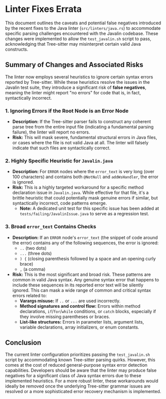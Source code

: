 # Linter Fixes Errata

This document outlines the caveats and potential false negatives introduced by the recent fixes to the Java linter (`src/linters/java.rs`) to accommodate specific parsing challenges encountered with the Javalin codebase. These changes were implemented to allow the `test_javalin.sh` script to pass, acknowledging that Tree-sitter may misinterpret certain valid Java constructs.

## Summary of Changes and Associated Risks

The linter now employs several heuristics to ignore certain syntax errors reported by Tree-sitter. While these heuristics resolve the issues in the Javalin test suite, they introduce a significant risk of **false negatives**, meaning the linter might report "no errors" for code that is, in fact, syntactically incorrect.

### 1. Ignoring Errors if the Root Node is an Error Node

*   **Description:** If the Tree-sitter parser fails to construct any coherent parse tree from the entire input file (indicating a fundamental parsing failure), the linter will report no errors.
*   **Risk:** This will mask severe, fundamental structural errors in Java files, or cases where the file is not valid Java at all. The linter will falsely indicate that such files are syntactically correct.

### 2. Highly Specific Heuristic for `Javalin.java`

*   **Description:** For `ERROR` nodes where the `error_text` is very long (over 100 characters) and contains both `@NotNull` and `addWsHandler`, the error is ignored.
*   **Risk:** This is a highly targeted workaround for a specific method declaration issue in `Javalin.java`. While effective for that file, it's a brittle heuristic that could potentially mask genuine errors if similar, but syntactically incorrect, code patterns emerge.
    *   **Note:** A dedicated unit test for this specific issue has been added at `tests/failing/JavalinIssue.java` to serve as a regression test.

### 3. Broad `error_text` Contains Checks

*   **Description:** If an `ERROR` node's `error_text` (the snippet of code around the error) contains any of the following sequences, the error is ignored:
    *   `..` (two dots)
    *   `...` (three dots)
    *   `) {` (closing parenthesis followed by a space and an opening curly brace)
    *   `,` (a comma)
*   **Risk:** This is the most significant and broad risk. These patterns are common in valid Java syntax. Any genuine syntax error that happens to include these sequences in its reported error text will be silently ignored. This can mask a wide range of common and critical syntax errors related to:
    *   **Varargs misuse:** If `..` or `...` are used incorrectly.
    *   **Method signatures and control flow:** Errors within method declarations, `if`/`for`/`while` conditions, or `catch` blocks, especially if they involve missing parentheses or braces.
    *   **List-like structures:** Errors in parameter lists, argument lists, variable declarations, array initializers, or enum constants.

## Conclusion

The current linter configuration prioritizes passing the `test_javalin.sh` script by accommodating known Tree-sitter parsing quirks. However, this comes at the cost of reduced general-purpose syntax error detection capabilities. Developers should be aware that the linter may produce false negatives for a significant class of Java syntax errors due to these implemented heuristics. For a more robust linter, these workarounds would ideally be removed once the underlying Tree-sitter grammar issues are resolved or a more sophisticated error recovery mechanism is implemented.